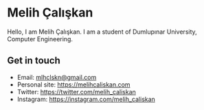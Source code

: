 # Melih Çalışkan
Hello, I am Melih Çalışkan. I am a student of Dumlupınar University, Computer Engineering.

## Get in touch
- Email: mlhclskn@gmail.com
- Personal site: https://melihcaliskan.com
- Twitter: https://twitter.com/melih_caliskan
- Instagram: https://instagram.com/melih_caliskan
